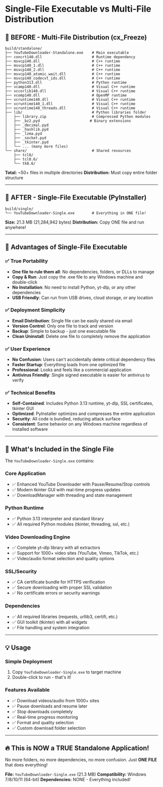 # Single-File Executable vs Multi-File Distribution

## 📁 **BEFORE - Multi-File Distribution (cx_Freeze)**
```
build/standalone/
├── YouTubeDownloader-Standalone.exe    # Main executable
├── concrt140.dll                       # Runtime dependency
├── msvcp140.dll                        # C++ runtime
├── msvcp140_1.dll                      # C++ runtime
├── msvcp140_2.dll                      # C++ runtime
├── msvcp140_atomic_wait.dll            # C++ runtime
├── msvcp140_codecvt_ids.dll            # C++ runtime
├── python313.dll                       # Python runtime
├── vcamp140.dll                        # Visual C++ runtime
├── vccorlib140.dll                     # Visual C++ runtime
├── vcomp140.dll                        # OpenMP runtime
├── vcruntime140.dll                    # Visual C++ runtime
├── vcruntime140_1.dll                  # Visual C++ runtime
├── vcruntime140_threads.dll            # Visual C++ runtime
├── lib/                                # Python libraries folder
│   ├── library.zip                     # Compressed Python modules
│   ├── _bz2.pyd                       # Binary extensions
│   ├── _decimal.pyd
│   ├── _hashlib.pyd
│   ├── _lzma.pyd
│   ├── _socket.pyd
│   ├── _tkinter.pyd
│   └── ... (many more files)
└── share/                              # Shared resources
    ├── tcl8/
    ├── tcl8.6/
    └── tk8.6/
```
**Total:** ~50+ files in multiple directories
**Distribution:** Must copy entire folder structure

---

## 📄 **AFTER - Single-File Executable (PyInstaller)**
```
build/single/
└── YouTubeDownloader-Single.exe        # Everything in ONE file!
```
**Size:** 21.3 MB (21,284,942 bytes)
**Distribution:** Copy ONE file and run anywhere!

---

## 🚀 **Advantages of Single-File Executable**

### ✅ **True Portability**
- **One file to rule them all**: No dependencies, folders, or DLLs to manage
- **Copy & Run**: Just copy the .exe file to any Windows machine and double-click
- **No Installation**: No need to install Python, yt-dlp, or any other dependencies
- **USB Friendly**: Can run from USB drives, cloud storage, or any location

### ✅ **Deployment Simplicity**
- **Email Distribution**: Single file can be easily shared via email
- **Version Control**: Only one file to track and version
- **Backup**: Simple to backup - just one executable file
- **Clean Uninstall**: Delete one file to completely remove the application

### ✅ **User Experience**
- **No Confusion**: Users can't accidentally delete critical dependency files
- **Faster Startup**: Everything loads from one optimized file
- **Professional**: Looks and feels like a commercial application
- **Antivirus Friendly**: Single signed executable is easier for antivirus to verify

### ✅ **Technical Benefits**
- **Self-Contained**: Includes Python 3.13 runtime, yt-dlp, SSL certificates, tkinter GUI
- **Optimized**: PyInstaller optimizes and compresses the entire application
- **Security**: All code is bundled, reducing attack surface
- **Consistent**: Same behavior on any Windows machine regardless of installed software

---

## 🎯 **What's Included in the Single File**

The `YouTubeDownloader-Single.exe` contains:

### Core Application
- ✅ Enhanced YouTube Downloader with Pause/Resume/Stop controls
- ✅ Modern tkinter GUI with real-time progress updates
- ✅ DownloadManager with threading and state management

### Python Runtime
- ✅ Python 3.13 interpreter and standard library
- ✅ All required Python modules (tkinter, threading, ssl, etc.)

### Video Downloading Engine
- ✅ Complete yt-dlp library with all extractors
- ✅ Support for 1000+ video sites (YouTube, Vimeo, TikTok, etc.)
- ✅ Video/audio format selection and quality options

### SSL/Security
- ✅ CA certificate bundle for HTTPS verification
- ✅ Secure downloading with proper SSL validation
- ✅ No certificate errors or security warnings

### Dependencies
- ✅ All required libraries (requests, urllib3, certifi, etc.)
- ✅ GUI toolkit (tkinter) with all widgets
- ✅ File handling and system integration

---

## 💡 **Usage**

### Simple Deployment
1. Copy `YouTubeDownloader-Single.exe` to target machine
2. Double-click to run - that's it!

### Features Available
- ✅ Download videos/audio from 1000+ sites
- ✅ Pause downloads and resume later
- ✅ Stop downloads completely
- ✅ Real-time progress monitoring
- ✅ Format and quality selection
- ✅ Custom download folder selection

---

## 🔥 **This is NOW a TRUE Standalone Application!**

No more folders, no more dependencies, no more confusion.
Just **ONE FILE** that does everything!

**File:** `YouTubeDownloader-Single.exe` (21.3 MB)
**Compatibility:** Windows 7/8/10/11 (64-bit)
**Dependencies:** NONE - Everything included!
